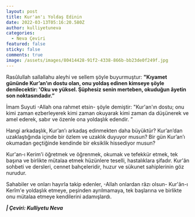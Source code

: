 ```yaml
---
layout: post
title: Kur'an'ı Yoldaş Edinin
date: 2022-03-13T05:16:20.580Z
author: kulliyetuneva
categories:
  - Neva Çeviri
featured: false
sticky: false
comments: true
image: /assets/images/80414428-91f2-4338-866b-bb23de0f249f.jpg
---
```

<!--StartFragment-->

Rasûlullah sallallahu aleyhi ve sellem şöyle buyurmuştur: **"Kıyamet gününde Kur’an’ın dostu olan, onu yoldaş edinen kimseye şöyle denilecektir: 'Oku ve yüksel. Şüphesiz senin merteben, okuduğun âyetin son noktasındadır.”** 

İmam Suyuti -Allah ona rahmet etsin- şöyle demiştir: "Kur'an'ın dostu; onu kimi zaman ezberleyerek kimi zaman okuyarak kimi zaman da düşünerek ve amel ederek, sabır ve özenle ona yoldaşlık edendir. ” 

Hangi arkadaşlık, Kur’an’ı arkadaş edinmekten daha büyüktür? Kur’an’dan uzaklaştığında içinde bir özlem ve uzaklık duyuyor musun? Bir gün Kur’an’ı okumadan geçtiğinde kendinde bir eksiklik hissediyor musun? 

Kur'an-ı Kerim'i öğretmek ve öğrenmek, okumak ve tefekkür etmek, tek başına ve birlikte mütalaa etmek hüzünlere teselli, hastalıklara şifadır. Kur'ân sohbeti ve dersleri, cennet bahçeleridir, huzur ve sükunet sahiplerinin göz nurudur. 

Sahabiler ve onları hayırla takip edenler, -Allah onlardan râzı olsun- Kur'ân-ı Kerîm'e yoldaşlık etmeye, peşinden ayrılmamaya, tek başlarına ve birlikte onu mütalaa etmeye kendilerini adamışlardı.



***\| Çeviri: Kulliyetu Neva***

<!--EndFragment-->